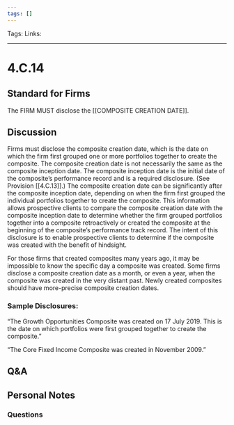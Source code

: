 ```yaml
---
tags: []
---
```

Tags:
Links: 
___
# 4.C.14
## Standard for Firms
The FIRM MUST disclose the [[COMPOSITE CREATION DATE]].
## Discussion
Firms must disclose the composite creation date, which is the date on which the firm first grouped one or more portfolios together to create the composite. The composite creation date is not necessarily the same as the composite inception date. The composite inception date is the initial date of the composite’s performance record and is a required disclosure. (See Provision [[4.C.13]].) The composite creation date can be significantly after the composite inception date, depending on when the firm first grouped the individual portfolios together to create the composite. This information allows prospective clients to compare the composite creation date with the composite inception date to determine whether the firm grouped portfolios together into a composite retroactively or created the composite at the beginning of the composite’s performance track record. The intent of this disclosure is to enable prospective clients to determine if the composite was created with the benefit of hindsight.

For those firms that created composites many years ago, it may be impossible to know the specific day a composite was created. Some firms disclose a composite creation date as a month, or even a year, when the composite was created in the very distant past. Newly created composites should have more-precise composite creation dates.

### Sample Disclosures:
“The Growth Opportunities Composite was created on 17 July 2019. This is the date on which portfolios were first grouped together to create the composite.”

“The Core Fixed Income Composite was created in November 2009.”
## Q&A

## Personal Notes

### Questions